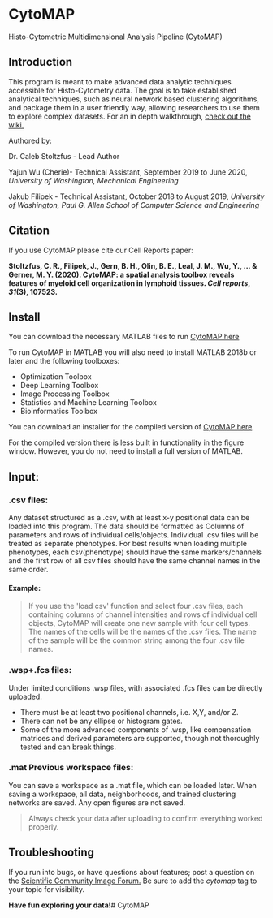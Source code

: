 # CytoMAP

Histo-Cytometric Multidimensional Analysis Pipeline (CytoMAP) 

## Introduction 

This program is meant to make advanced data analytic techniques
accessible for Histo-Cytometry data. The goal is to take established
analytical techniques, such as neural network based clustering
algorithms, and package them in a user friendly way, allowing researchers
to use them to explore complex datasets. For an in depth walkthrough, [check out the wiki.]( https://gitlab.com/gernerlab/cytomap/wikis/Home )

Authored by: 

Dr. Caleb Stoltzfus - Lead Author

Yajun Wu (Cherie)- Technical Assistant, September 2019 to June 2020, *University of Washington, Mechanical Engineering*

Jakub Filipek - Technical Assistant, October 2018 to August 2019, *University of Washington, Paul G. Allen School of Computer Science and Engineering*

## Citation

If you use CytoMAP please cite our Cell Reports paper:

**Stoltzfus, C. R., Filipek, J., Gern, B. H., Olin, B. E., Leal, J. M.,  Wu, Y., ... & Gerner, M. Y. (2020). CytoMAP: a spatial analysis  toolbox reveals features of myeloid cell organization in lymphoid  tissues. *Cell reports*, *31*(3), 107523.**

## Install 
You can download the necessary MATLAB files to run [CytoMAP here](https://gitlab.com/gernerlab/cytomap/-/archive/master/cytomap-master.zip?path=CytoMAP) 

To run CytoMAP in MATLAB you will also need to install MATLAB 2018b or later and the following toolboxes:
* Optimization Toolbox
* Deep Learning Toolbox
* Image Processing Toolbox
* Statistics and Machine Learning Toolbox
* Bioinformatics Toolbox

You can download an installer for the compiled version of [CytoMAP here](https://github.com/DrStoltzfus/CytoMAP/raw/main/StandaloneInstaller/CytoMAP_Installer_WindowsV1.4.21.exe)

For the compiled version there is less built in functionality in the figure window. However, you do not need to install a full version of MATLAB.

## Input:

### .csv files:

Any dataset structured as a .csv, with at least x-y positional data can be loaded into this program. The data should be formatted as Columns of parameters and rows of individual cells/objects. Individual .csv files will be treated as separate phenotypes. For best results when loading multiple phenotypes, each csv(phenotype) should have the same markers/channels and the first row of all csv files should have the same channel names in the same order. 

#### Example:
> If you use the 'load csv' function and select four .csv files, each containing columns of channel intensities 
> and rows of individual cell objects, CytoMAP will create one new sample with four cell types. The names of the cells will be the names of the .csv files. The name of the sample will be the common string among the four .csv file names.

### .wsp+.fcs files:

Under limited conditions .wsp files, with associated .fcs files can be directly uploaded.
* There must be at least two positional channels, i.e. X,Y, and/or Z.
* There can not be any ellipse or histogram gates.
* Some of the more advanced components of .wsp, like compensation matrices and derived parameters are supported, though not thoroughly tested and can break things.

### .mat Previous workspace files:
You can save a workspace as a .mat file, which can be loaded later. 
When saving a workspace, all data, neighborhoods, and trained clustering 
networks are saved. Any open figures are not saved.

> Always check your data after uploading to confirm everything worked properly.

## Troubleshooting

If you run into bugs, or have questions about features; post a question on the [Scientific Community Image Forum.](https://forum.image.sc/) Be sure to add the *cytomap* tag to your topic for visibility.

**Have fun exploring your data!**# CytoMAP
